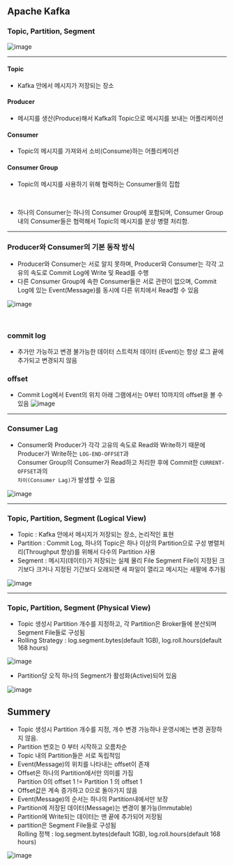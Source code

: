
## Apache Kafka
### Topic, Partition, Segment

![image](https://user-images.githubusercontent.com/60100532/198237530-6d36a807-3904-4069-8a26-0939863b4d64.png)
___

#### Topic 
* Kafka 안에서 메시지가 저장되는 장소

#### Producer 
* 메시지를 생산(Produce)해서 Kafka의 Topic으로 메시지를 보내는 어플리케이션

#### Consumer
* Topic의 메시지를 가져와서 소비(Consume)하는 어플리케이션 
 
#### Consumer Group
* Topic의 메시지를 사용하기 위해 협력하는 Consumer들의 집합  
   
<br />  
  
* 하나의 Consumer는 하나의 Consumer Group에 포함되며, Consumer Group내의 Consumer들은 협력해서 Topic의 메시지를 분상 병렬 처리함.

___

### Producer와 Consumer의 기본 동작 방식
* Producer와 Consumer는 서로 알지 못하며, Producer와 Consumer는 각각 고유의 속도로 Commit Log에 Write 및 Read를 수행
* 다른 Consumer Group에 속한 Consumer들은 서로 관련이 없으며, Commit Log에 있는 Event(Message)를 동시에 다른 위치에서 Read할 수 있음

![image](https://user-images.githubusercontent.com/60100532/198239364-0a08425b-1c6a-4362-8bfa-599f42a3df92.png)  
   
<br />  
  

### commit log 
* 추가만 가능하고 변경 불가능한 데이터 스트럭처 데이터 (Event)는 항상 로그 끝에 추가되고 변경되지 않음
### offset
* Commit Log에서 Event의 위치 아래 그램에서는 0부터 10까지의 offset을 볼 수 있음
![image](https://user-images.githubusercontent.com/60100532/198239839-667316b1-0cef-48d2-bebd-9e6ea6ba9906.png)

___

### Consumer Lag

* Consumer와 Producer가 각각 고유의 속도로 Read와 Write하기 때문에   
Producer가 Write하는 `LOG-END-OFFSET`과   
Consumer Group의 Consumer가 Read하고 처리한 후에 Commit한 `CURRENT-OFFSET`과의   
`차이(Consumer Lag)`가 발생할 수 있음

![image](https://user-images.githubusercontent.com/60100532/198241962-1820fd13-f759-4cb7-a36c-be5c49af1eb1.png)

___
### Topic, Partition, Segment (Logical View)
* Topic : Kafka 안에서 메시지가 저장되는 장소, 논리적인 표현
* Partition : Commit Log, 하나의 Topic은 하나 이상의 Partition으로 구성 병렬처리(Throughput 향상)를 위해서 다수의 Partition 사용
* Segment : 메시지(데이터)가 저장되는 실제 물리 File Segment File이 지정된 크기보다 크거나 지정된 기간보다 오래되면 새 파일이 열리고 메시지는 새팔에 추가됨

![image](https://user-images.githubusercontent.com/60100532/198242700-96249595-c890-4d7b-ade6-2f558f2230e0.png)

___
### Topic, Partition, Segment (Physical View)
* Topic 생성시 Partition 개수를 지정하고, 각 Partition은 Broker들에 분산되며 Segment File들로 구성됨
* Rolling Strategy : log.segment.bytes(default 1GB), log.roll.hours(default 168 hours)

![image](https://user-images.githubusercontent.com/60100532/198243374-56ab0f57-ebe2-4fe2-a931-2af140b3bcc5.png)

* Partition당 오직 하나의 Segment가 활성화(Active)되어 있음   

![image](https://user-images.githubusercontent.com/60100532/198244086-8a8da4c9-8ccd-48e7-b688-d23765b3e82f.png)

## Summery
* Topic 생성시 Partition 개수를 지정, 개수 변경 가능하나 운영시에는 변경 권장하지 않음.
* Partition 번호는 0 부터 시작하고 오름차순
* Topic 내의 Partition들은 서로 독립적임
* Event(Message)의 위치를 나타내는 offset이 존재 
* Offset은 하나의 Partition에서만 의미를 가짐  
  Partition 0의 offset 1 != Partition 1 의 offset 1
* Offset값은 계속 증가하고 0으로 돌아가지 않음
* Event(Message)의 순서는 하나의 Partition내에서만 보장
* Partition에 저장된 데이터(Message)는 변경이 불가능(Immutable)
* Partition에 Write되는 데이터는 맨 끝에 추가되어 저장됨
* partition은 Segment File들로 구성됨  
  Rolling 정책 : log.segment.bytes(default 1GB), log.roll.hours(default 168 hours)

![image](https://user-images.githubusercontent.com/60100532/198245678-38c801ea-3a1d-45c3-b88b-26cdcc3f4c16.png)